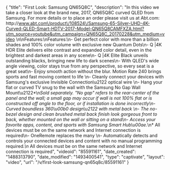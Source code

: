 {
    "title": "First Look: Samsung QN65Q8C",
    "description": "In this video we take a closer look at the brand new, 2017, QN65Q8C curved QLED from Samsung.  For more details or to place an order please visit us at Abt.com: http:\/\/www.abt.com\/product\/108524\/Samsung-65-Silver-UHD-4K-Curved-QLED-Smart-HDTV-2017-Model-QN65Q8CAMFXZA.html?utm_source=youtube&utm_campaign=QN65Q8C_20170228&utm_medium=video \n\nFeatures:\nFeatures:\n- Get perfect color with more than a billion shades and 100% color volume with exclusive new Quantum Dots\n- Q |4K HDR Elite delivers elite contrast and expanded color detail, even in the brightest and darkest areas in any scene\n- Q |4K Elite Black unveils outstanding blacks, bringing new life to dark scenes\n- With QLED's wide angle viewing, color stays true from any perspective, so every seat is a great seat\n- Enjoy smooth action without the blur. Motion Rate 240 brings sports and fast moving content to life \n- Cleanly connect your devices with Samsung's exclusive Invisible Connection\u2122 optical wire \n- Hang your flat or curved TV snug to the wall with the Samsung No Gap Wall Mount\u2122*\n*Sold separately. \"No gap\" refers to the rear-center of the panel and the wall; a small gap may occur if wall is not 100% flat or is constructed off angle to the floor, or if installation is done incorrectly\n- Curved boundless 360\u00b0 design\u2122 with metal back \n- The no-bezel design and clean brushed metal back finish look gorgeous front to back, whether mounted on the wall or sitting on a stand\n- Access your favorite apps, content, and sports with Samsung Smart Hub\u00ae.*\n* All devices must be on the same network and Internet connection is required\n- OneRemote replaces the many \n- Automatically detects and controls your connected devices and content with no manual programming required.*\n* All devices must be on the same network and Internet connection is required",
    "videoid": "85591161",
    "date_created": "1488313790",
    "date_modified": "1493400541",
    "type": "captivate",
    "layout": "video",
    "url": "\/v\/first-look-samsung-qn65q8c\/85591161"
}